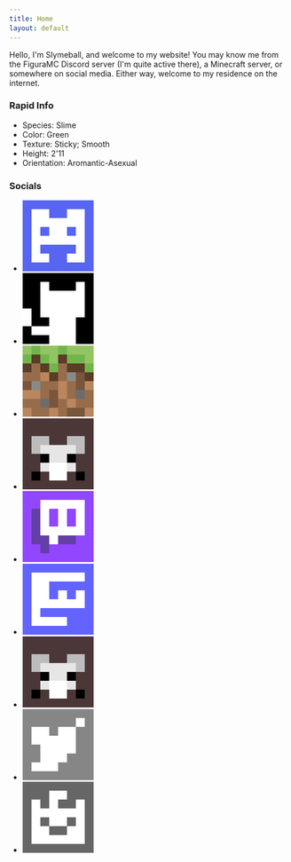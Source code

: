 ```yaml
---
title: Home
layout: default
---
```


Hello, I'm Slymeball, and welcome to my website! You may know me from the FiguraMC Discord server (I'm quite active there), a Minecraft server, or somewhere on social media. Either way, welcome to my residence on the internet.

### Rapid Info

- Species: Slime
- Color: Green
- Texture: Sticky; Smooth
- Height: 2'11
- Orientation: Aromantic-Asexual

### Socials

<ul class="image-stack">
    <li><a href="https://discord.com/users/318397849006112768"><img src="https://github.com/Slymeball/pixel-icons/blob/main/128/discord.png?raw=true"></a></li>
    <li><a href="https://github.com/Slymeball"><img src="https://github.com/Slymeball/pixel-icons/blob/main/128/github.png?raw=true"></a></li>
    <li><a href="https://namemc.com/profile/Slymeball.1"><img src="https://github.com/Slymeball/pixel-icons/blob/main/128/minecraft.png?raw=true"></a></li>
    <li><a href="https://lemmy.world/u/slyme"><img src="https://github.com/Slymeball/pixel-icons/blob/main/128/lemmy.png?raw=true"></a></li>
    <li><a href="https://twitch.tv/BallOfSlyme"><img src="https://github.com/Slymeball/pixel-icons/blob/main/128/twitch.png?raw=true"></a></li>
    <li><a href="https://mstdn.social/@slyme"><img src="https://github.com/Slymeball/pixel-icons/blob/main/128/mastodon.png?raw=true"></a></li>
    <li><a href="https://lemmy.world/u/slyme"><img src="https://github.com/Slymeball/pixel-icons/blob/main/128/lemmy.png?raw=true"></a></li>
    <li><a href="https://twitter.com/Slymeballl"><img src="https://github.com/Slymeball/pixel-icons/blob/main/128/twitter.png?raw=true" style="filter: grayscale(1);"></a></li>
    <li><a href="https://reddit.com/u/EdbAndZmbfid"><img src="https://github.com/Slymeball/pixel-icons/blob/main/128/reddit.png?raw=true" style="filter: grayscale(1);"></a></li>
</ul>

